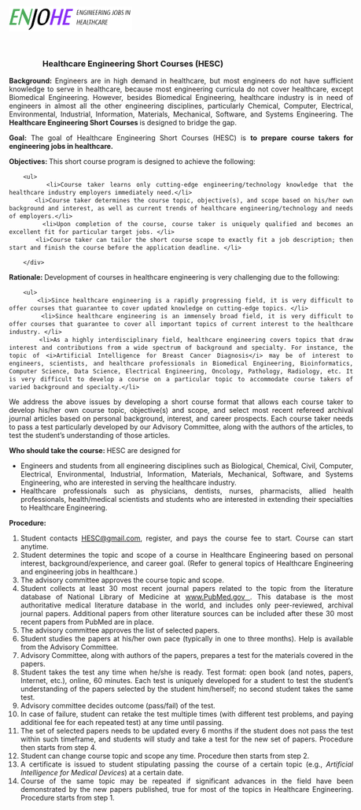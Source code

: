 <img src="logo2.png" width="250" height="50" alt=""/> 
		
<div class="font1">
<div style=" padding-top: 10px;" align="center">
	<h3 style="padding-top: 20px;" ><span class="font1">Healthcare Engineering Short Courses (HESC)</span></h3>	
</div>

<div align="center">
<div style="width: 700px; text-align:justify;">
<b> Background: </b> Engineers are in high demand in healthcare, but most engineers do not have sufficient knowledge to serve in healthcare, because most engineering curricula do not cover healthcare, except Biomedical Engineering. However, besides Biomedical Engineering, healthcare industry is in need of engineers in almost all the other engineering disciplines, particularly Chemical, Computer, Electrical, Environmental, Industrial, Information, Materials, Mechanical, Software, and Systems Engineering. The <b> Healthcare Engineering Short Courses </b> is designed to bridge the gap.
	
 <b>Goal:</b> The goal of Healthcare Engineering Short Courses (HESC) is <b> to prepare course takers for engineering jobs in healthcare. </b>
 </div>


<div style="width: 700px; text-align:justify;">
		<p><span> <b>Objectives: </b>This short course program is designed to achieve the following: </span></p>

        <ul>
           <li>Course taker learns only cutting-edge engineering/technology knowledge that the healthcare industry employers immediately need.</li>
           <li>Course taker determines the course topic, objective(s), and scope based on his/her own background and interest, as well as current trends of healthcare engineering/technology and needs of employers.</li>
           <li>Upon completion of the course, course taker is uniquely qualified and becomes an excellent fit for particular target jobs. </li>
           <li>Course taker can tailor the short course scope to exactly fit a job description; then start and finish the course before the application deadline. </li>
</ul>  
    	
        </div>

<div style="width: 700px; text-align:justify;">
		<p><span> <b>Rationale: </b>Development of courses in healthcare engineering is very challenging due to the following: </span></p>

        <ul>
           <li>Since healthcare engineering is a rapidly progressing field, it is very difficult to offer courses that guarantee to cover updated knowledge on cutting-edge topics. </li>
           <li>Since healthcare engineering is an immensely broad field, it is very difficult to offer courses that guarantee to cover all important topics of current interest to the healthcare industry. </li>
           <li>As a highly interdisciplinary field, healthcare engineering covers topics that draw interest and contributions from a wide spectrum of background and specialty. For instance, the topic of <i>Artificial Intelligence for Breast Cancer Diagnosis</i> may be of interest to engineers, scientists, and healthcare professionals in Biomedical Engineering, Bioinformatics, Computer Science, Data Science, Electrical Engineering, Oncology, Pathology, Radiology, etc. It is very difficult to develop a course on a particular topic to accommodate course takers of varied background and specialty.</li>
           
</ul>  
</div>

<div style="width: 700px; text-align:justify;">
		<p><span>We address the above issues by developing a short course format that allows each course taker to develop his/her own course topic, objective(s) and scope, and select most recent refereed archival journal articles based on personal background, interest, and career prospects. Each course taker needs to pass a test particularly developed by our Advisory Committee, along with the authors of the articles, to test the student’s understanding of those articles. </span></p>

       
</div>

<div style="width: 700px; text-align:justify;">
		<p><span> <b> Who should take the course: </b> HESC are designed for </span></p>
	<ul>
           <li>Engineers and students from all engineering disciplines such as Biological, Chemical, Civil, Computer, Electrical, Environmental, Industrial, Information, Materials, Mechanical, Software, and Systems Engineering, who are interested in serving the healthcare industry.</li>
           <li>Healthcare professionals such as physicians, dentists, nurses, pharmacists, allied health professionals, health/medical scientists and students who are interested in extending their specialties to Healthcare Engineering.</li>
</ul>  
    	

</div>


<div style="width: 700px; text-align:justify;">
		<p><span> <b> Procedure: </b> </span></p>
	<ol>
           <li>Student contacts <a href="HESC@gmail.com">HESC@gmail.com</a>, register, and pays the course fee to start. Course can start anytime.</li>
           <li>Student determines the topic and scope of a course in Healthcare Engineering based on personal interest, background/experience, and career goal. (Refer to general topics of Healthcare Engineering and engineering jobs in healthcare.)</li>
           <li>The advisory committee approves the course topic and scope.</li>
           <li>Student collects at least 30 most recent journal papers related to the topic from the literature database of National Library of Medicine at <a href="www.PubMed.gov"> www.PubMed.gov </a>.  This database is the most authoritative medical literature database in the world, and includes only peer-reviewed, archival journal papers.  Additional papers from other literature sources can be included after these 30 most recent papers from PubMed are in place.</li>
           <li>The advisory committee approves the list of selected papers.</li>
           <li>Student studies the papers at his/her own pace (typically in one to three months). Help is available from the Advisory Committee.  </li>
           <li>Advisory Committee, along with authors of the papers, prepares a test for the materials covered in the papers. </li>
           <li>Student takes the test any time when he/she is ready. Test format: open book (and notes, papers, Internet, etc.), online, 60 minutes. Each test is uniquely developed for a student to test the student’s understanding of the papers selected by the student him/herself; no second student takes the same test.</li>
           <li>Advisory committee decides outcome (pass/fail) of the test.</li>
           <li>In case of failure, student can retake the test multiple times (with different test problems, and paying additional fee for each repeated test) at any time until passing.</li>
           <li>The set of selected papers needs to be updated every 6 months if the student does not pass the test within such timeframe, and students will study and take a test for the new set of papers. Procedure then starts from step 4.</li>
           <li>Student can change course topic and scope any time. Procedure then starts from step 2. </li>
           <li>A certificate is issued to student stipulating passing the course of a certain topic (e.g., <i> Artificial Intelligence for Medical Devices</i>) at a certain date. </li>
           <li>Course of the same topic may be repeated if significant advances in the field have been demonstrated by the new papers published, true for most of the topics in Healthcare Engineering. Procedure starts from step 1.</li>
</ol>  
    	


</html>
